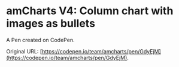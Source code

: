 # amCharts V4:  Column chart with images as bullets

A Pen created on CodePen.

Original URL: [https://codepen.io/team/amcharts/pen/GdyEjM](https://codepen.io/team/amcharts/pen/GdyEjM).

